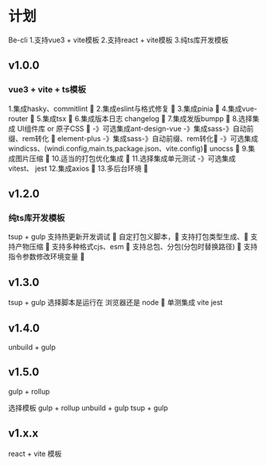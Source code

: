 # 计划
Be-cli
1.支持vue3 + vite模板
2.支持react + vite模板
3.纯ts库开发模板

## v1.0.0
### vue3 + vite + ts模板
1.集成hasky、commitlint 🐶
2.集成eslint与格式修复 🐶
3.集成pinia 🐶
4.集成vue-router 🐶
5.集成tsx 🐶
6.集成版本日志 changelog 🐶
7.集成发版bumpp 🐶
8.选择集成 UI组件库 or 原子CSS 🐶
-》可选集成ant-design-vue -》集成sass-》自动前缀、rem转化 🐶
element-plus -》集成sass-》自动前缀、rem转化🐶
-》可选集成windicss、(windi.config,main.ts,package.json、vite.config)🐶
unocss 🐶
9.集成图片压缩 🐶
10.适当的打包优化集成 🐶
11.选择集成单元测试
-》可选集成vitest、
jest
12.集成axios 🐶
13.多后台环境 🐶


## v1.2.0
### 纯ts库开发模板
tsup + gulp
支持热更新开发调试 🐶
自定打包义脚本，🐶
支持打包类型生成、🐶
支持产物压缩 🐶
支持多种格式cjs、esm 🐶
支持总包、分包(分包时替换路径) 🐶
支持指令参数修改环境变量 🐶
## v1.3.0
tsup + gulp
选择脚本是运行在
浏览器还是
node 🐶
单测集成
vite
jest
## v1.4.0
unbuild + gulp
## v1.5.0
gulp + rollup



选择模板
gulp + rollup 
unbuild + gulp
tsup + gulp


## v1.x.x
react + vite 模板
